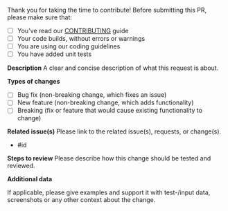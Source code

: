Thank you for taking the time to contribute!
Before submitting this PR, please make sure that:

- [ ] You've read our [CONTRIBUTING](./CONTRIBUTING.md) guide
- [ ] Your code builds, without errors or warnings
- [ ] You are using our coding guidelines 
- [ ] You have added unit tests 

**Description**
A clear and concise description of what this request is about.

**Types of changes**
- [ ] Bug fix (non-breaking change, which fixes an issue)
- [ ] New feature (non-breaking change, which adds functionality)
- [ ] Breaking (fix or feature that would cause existing functionality to change)

**Related issue(s)**
Please link to the related issue(s), requests, or change(s).

* #id

**Steps to review**
Please describe how this change should be tested and reviewed. 

**Additional data**

If applicable, please give examples and support it with test-/input data, screenshots or any other context about the change.